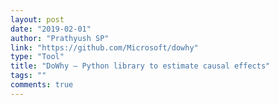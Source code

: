 ```yaml
---
layout: post
date: "2019-02-01"
author: "Prathyush SP"
link: "https://github.com/Microsoft/dowhy"
type: "Tool"
title: "DoWhy – Python library to estimate causal effects"
tags: ""
comments: true
---
```

